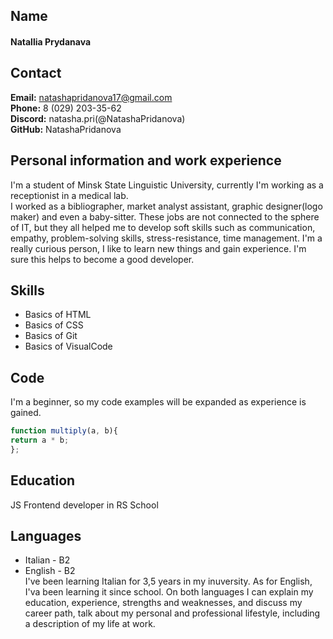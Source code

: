 ## Name ## 
#### Natallia Prydanava ####
## Contact ##
**Email:** natashapridanova17@gmail.com  
**Phone:** 8 (029) 203-35-62  
**Discord:** natasha.pri(@NatashaPridanova)  
**GitHub:** NatashaPridanova  
## Personal information and work experience ##
I'm a student of Minsk State Linguistic University, currently I'm working as a receptionist in a medical lab.  
 I worked as a bibliographer, market analyst assistant, graphic designer(logo maker) and even a baby-sitter. These jobs are not connected to the sphere of IT, but they all helped me to develop soft skills such as communication, empathy, problem-solving skills, stress-resistance, time management. I'm a really curious person, I like to learn new things and gain experience. I'm sure this helps to become a good developer.
## Skills ##
* Basics of HTML
* Basics of CSS
* Basics of Git
* Basics of VisualCode
## Code ##
I'm a beginner, so my code examples will be expanded as experience is gained.
```javascript
function multiply(a, b){
return a * b;
};
```
## Education ##
JS Frontend developer in RS School
## Languages ##
* Italian - B2
* English - B2  
I've been learning Italian for 3,5 years in my inuversity. As for English, I'va been learning it since school. On both languages I can explain my education, experience, strengths and weaknesses, and discuss my career path, talk about my personal and professional lifestyle, including a description of my life at work.

